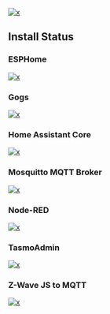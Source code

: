 <!-- markdownlint-disable MD041 -->

<!-- BADGE LINKS -->
[plugins-link]:https://www.truenas.com/plugins/
[plugins-shield]:https://img.shields.io/badge/TrueNAS%20CORE-Community%20Plugins-blue?logo=TrueNAS&style=for-the-badge

<!-- CIRRUS CI RESULTS -->
[results-11.4]:https://cirrus-ci.com/github/tprelog/truenas-plugin-index/11.4-RELEASE
[results-12.1]:https://cirrus-ci.com/github/tprelog/truenas-plugin-index/12.1-RELEASE
[results-12.2]:https://cirrus-ci.com/github/tprelog/truenas-plugin-index/12.2-RELEASE

<!-- BADGE SHIELDS -->
[![x][plugins-shield]][plugins-link]

## Install Status

### ESPHome

[![x][esphome-12.2]][results-12.2]

[repo]:https://github.com/tprelog/iocage-esphome
[esphome-12.2]:https://img.shields.io/cirrus/github/tprelog/truenas-plugin-index/12.2-RELEASE?task=esphome&label=12.2-RELEASE&logo=FreeBSD&logoColor=red&style=plastic

### Gogs

[![x][gogs-12.2]][results-12.2]

[gogs-repo]:https://github.com/tprelog/iocage-gogs
[gogs-12.2]:https://img.shields.io/cirrus/github/tprelog/truenas-plugin-index/12.2-RELEASE?task=gogs&label=12.2-RELEASE&logo=FreeBSD&logoColor=red&style=plastic

### Home Assistant Core

[![x][core-12.2]][results-12.2]

[core-repo]:https://github.com/tprelog/iocage-homeassistant
[core-12.2]:https://img.shields.io/cirrus/github/tprelog/truenas-plugin-index/12.2-RELEASE?task=homeassistant&label=12.2-RELEASE&logo=FreeBSD&logoColor=red&style=plastic

### Mosquitto MQTT Broker

[![x][mosquitto-12.2]][results-12.2]

[repo]:https://github.com/tprelog/iocage-mosquitto
[mosquitto-12.2]:https://img.shields.io/cirrus/github/tprelog/truenas-plugin-index/12.2-RELEASE?task=mosquitto&label=12.2-RELEASE&logo=FreeBSD&logoColor=red&style=plastic

### Node-RED

[![x][red-12.2]][results-12.2]

[repo]:https://github.com/tprelog/iocage-node-red
[red-12.2]:https://img.shields.io/cirrus/github/tprelog/truenas-plugin-index/12.2-RELEASE?task=node-red&label=12.2-RELEASE&logo=FreeBSD&logoColor=red&style=plastic

### TasmoAdmin

[![x][tasmo-12.2]][results-12.2]

[repo]:https://github.com/tprelog/iocage-tasmoadmin
[tasmo-12.2]:https://img.shields.io/cirrus/github/tprelog/truenas-plugin-index/12.2-RELEASE?task=tasmoadmin&label=12.2-RELEASE&logo=FreeBSD&logoColor=red&style=plastic

### Z-Wave JS to MQTT

[![x][zjm2-12.2]][results-12.2]

[repo]:https://github.com/tprelog/iocage-zwavejs2mqtt
[zjm2-12.2]:https://img.shields.io/cirrus/github/tprelog/truenas-plugin-index/12.2-RELEASE?task=zwavejs2mqtt&label=12.2-RELEASE&logo=FreeBSD&logoColor=red&style=plastic
